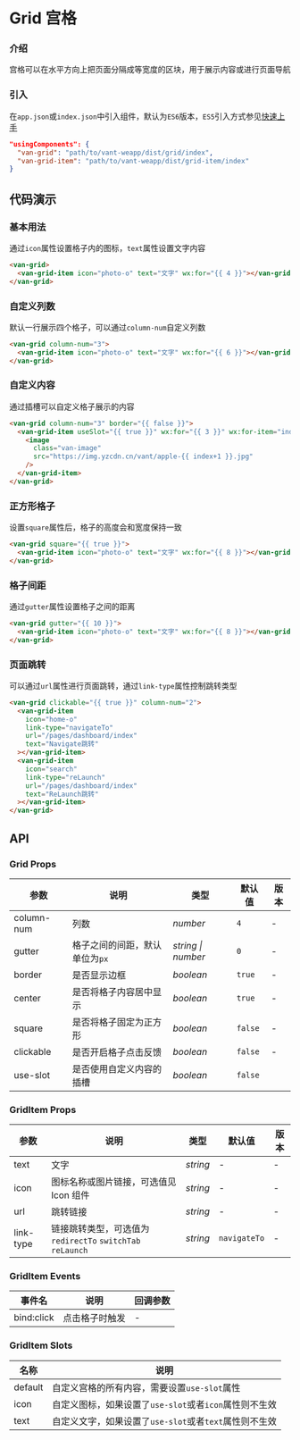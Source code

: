 # Grid 宫格

### 介绍

宫格可以在水平方向上把页面分隔成等宽度的区块，用于展示内容或进行页面导航

### 引入

在`app.json`或`index.json`中引入组件，默认为`ES6`版本，`ES5`引入方式参见[快速上手](#/quickstart)

```json
"usingComponents": {
  "van-grid": "path/to/vant-weapp/dist/grid/index",
  "van-grid-item": "path/to/vant-weapp/dist/grid-item/index"
}
```

## 代码演示

### 基本用法

通过`icon`属性设置格子内的图标，`text`属性设置文字内容

```html
<van-grid>
  <van-grid-item icon="photo-o" text="文字" wx:for="{{ 4 }}"></van-grid-item>
</van-grid>
```

### 自定义列数

默认一行展示四个格子，可以通过`column-num`自定义列数

```html
<van-grid column-num="3">
  <van-grid-item icon="photo-o" text="文字" wx:for="{{ 6 }}"></van-grid-item>
</van-grid>
```

### 自定义内容

通过插槽可以自定义格子展示的内容

```html
<van-grid column-num="3" border="{{ false }}">
  <van-grid-item useSlot="{{ true }}" wx:for="{{ 3 }}" wx:for-item="index">
    <image
      class="van-image"
      src="https://img.yzcdn.cn/vant/apple-{{ index+1 }}.jpg"
    />
  </van-grid-item>
</van-grid>
```

### 正方形格子

设置`square`属性后，格子的高度会和宽度保持一致

```html
<van-grid square="{{ true }}">
  <van-grid-item icon="photo-o" text="文字" wx:for="{{ 8 }}"></van-grid-item>
</van-grid>
```

### 格子间距

通过`gutter`属性设置格子之间的距离

```html
<van-grid gutter="{{ 10 }}">
  <van-grid-item icon="photo-o" text="文字" wx:for="{{ 8 }}"></van-grid-item>
</van-grid>
```

### 页面跳转

可以通过`url`属性进行页面跳转，通过`link-type`属性控制跳转类型

```html
<van-grid clickable="{{ true }}" column-num="2">
  <van-grid-item
    icon="home-o"
    link-type="navigateTo"
    url="/pages/dashboard/index"
    text="Navigate跳转"
  ></van-grid-item>
  <van-grid-item
    icon="search"
    link-type="reLaunch"
    url="/pages/dashboard/index"
    text="ReLaunch跳转"
  ></van-grid-item>
</van-grid>
```

## API

### Grid Props

| 参数       | 说明                           | 类型               | 默认值  | 版本 |
| ---------- | ------------------------------ | ------------------ | ------- | ---- |
| column-num | 列数                           | *number*           | `4`     | -    |
| gutter     | 格子之间的间距，默认单位为`px` | *string \| number* | `0`     | -    |
| border     | 是否显示边框                   | *boolean*          | `true`  | -    |
| center     | 是否将格子内容居中显示         | *boolean*          | `true`  | -    |
| square     | 是否将格子固定为正方形         | *boolean*          | `false` | -    |
| clickable  | 是否开启格子点击反馈           | *boolean*          | `false` | -    |
| use-slot | 是否使用自定义内容的插槽         | *boolean*          | `false` |

### GridItem Props

| 参数      | 说明                                                       | 类型     | 默认值       | 版本 |
| --------- | ---------------------------------------------------------- | -------- | ------------ | ---- |
| text      | 文字                                                       | *string* | -            | -    |
| icon      | 图标名称或图片链接，可选值见 Icon 组件                     | *string* | -            | -    |
| url       | 跳转链接                                                   | *string* | -            | -    |
| link-type | 链接跳转类型，可选值为 `redirectTo` `switchTab` `reLaunch` | *string* | `navigateTo` | -    |

### GridItem Events

| 事件名     | 说明           | 回调参数 |
| ---------- | -------------- | -------- |
| bind:click | 点击格子时触发 | -        |

### GridItem Slots

| 名称    | 说明                                                 |
| ------- | ---------------------------------------------------- |
| default | 自定义宫格的所有内容，需要设置`use-slot`属性         |
| icon    | 自定义图标，如果设置了`use-slot`或者`icon`属性则不生效 |
| text    | 自定义文字，如果设置了`use-slot`或者`text`属性则不生效 |
